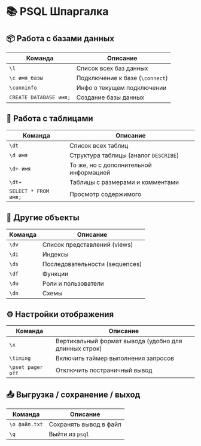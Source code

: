 # 📚 PSQL Шпаргалка

## 📦 Работа с базами данных
| Команда                | Описание                        |
|------------------------|---------------------------------|
| `\l`                   | Список всех баз данных          |
| `\c имя_базы`          | Подключение к базе (`\connect`) |
| `\conninfo`            | Инфо о текущем подключении      |
| `CREATE DATABASE имя;` | Создание базы данных            |

## 📁 Работа с таблицами
| Команда              | Описание                               |
|----------------------|----------------------------------------|
| `\dt`                | Список всех таблиц                     |
| `\d имя`             | Структура таблицы (аналог `DESCRIBE`)  |
| `\d+ имя`            | То же, но с дополнительной информацией |
| `\dt+`               | Таблицы с размерами и комментами       |
| `SELECT * FROM имя;` | Просмотр содержимого                   |

## 🧱 Другие объекты
| Команда | Описание                       |
|---------|--------------------------------|
| `\dv`   | Список представлений (views)   |
| `\di`   | Индексы                        |
| `\ds`   | Последовательности (sequences) |
| `\df`   | Функции                        |
| `\du`   | Роли и пользователи            |
| `\dn`   | Схемы                          |

## ⚙️ Настройки отображения
| Команда           | Описание                                              |
|-------------------|-------------------------------------------------------|
| `\x`              | Вертикальный формат вывода (удобно для длинных строк) |
| `\timing`         | Включить таймер выполнения запросов                   |
| `\pset pager off` | Отключить постраничный вывод                          |

## 📤 Выгрузка / сохранение / выход
| Команда       | Описание               |
|---------------|------------------------|
| `\o файл.txt` | Сохранять вывод в файл |
| `\q`          | Выйти из `psql`        |
